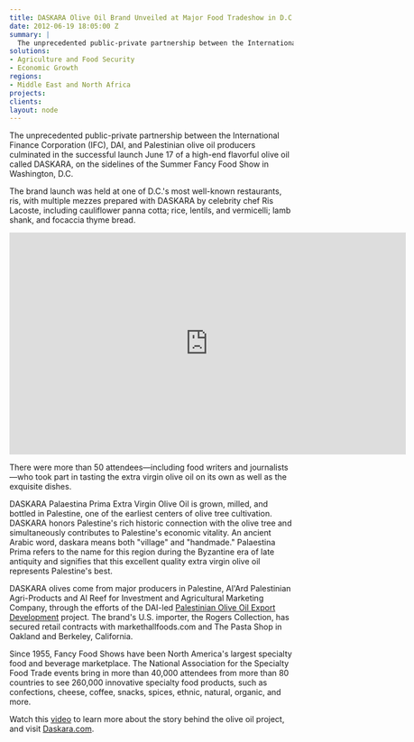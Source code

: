 ```yaml
---
title: DASKARA Olive Oil Brand Unveiled at Major Food Tradeshow in D.C.
date: 2012-06-19 18:05:00 Z
summary: |
  The unprecedented public-private partnership between the International Finance Corporation (IFC), DAI, and Palestinian olive oil producers culminated in the successful launch June 17 of a high-end flavorful olive oil called DASKARA, on the sidelines of the Summer Fancy Food Show in Washington, D.C.
solutions:
- Agriculture and Food Security
- Economic Growth
regions:
- Middle East and North Africa
projects:
clients:
layout: node
---
```

The unprecedented public-private partnership between the International Finance Corporation (IFC), DAI, and Palestinian olive oil producers culminated in the successful launch June 17 of a high-end flavorful olive oil called DASKARA, on the sidelines of the Summer Fancy Food Show in Washington, D.C.

The brand launch was held at one of D.C.'s most well-known restaurants, ris, with multiple mezzes prepared with DASKARA by celebrity chef Ris Lacoste, including cauliflower panna cotta; rice, lentils, and vermicelli; lamb shank, and focaccia thyme bread.

<iframe src="https://www.flickr.com/photos/daiglobal/7394630420/in/set-72157630177693440/player/" width="703" height="394" frameborder="0" allowfullscreen="" webkitallowfullscreen="" mozallowfullscreen="" oallowfullscreen="" msallowfullscreen=""></iframe>

There were more than 50 attendees—including food writers and journalists—who took part in tasting the extra virgin olive oil on its own as well as the exquisite dishes.

DASKARA Palaestina Prima Extra Virgin Olive Oil is grown, milled, and bottled in Palestine, one of the earliest centers of olive tree cultivation. DASKARA honors Palestine's rich historic connection with the olive tree and simultaneously contributes to Palestine's economic vitality. An ancient Arabic word, daskara means both "village" and "handmade." Palaestina Prima refers to the name for this region during the Byzantine era of late antiquity and signifies that this excellent quality extra virgin olive oil represents Palestine's best.

DASKARA olives come from major producers in Palestine, Al'Ard Palestinian Agri-Products and Al Reef for Investment and Agricultural Marketing Company, through the efforts of the DAI-led [Palestinian Olive Oil Export Development][1] project. The brand's U.S. importer, the Rogers Collection, has secured retail contracts with markethallfoods.com and The Pasta Shop in Oakland and Berkeley, California.

Since 1955, Fancy Food Shows have been North America's largest specialty food and beverage marketplace. The National Association for the Specialty Food Trade events bring in more than 40,000 attendees from more than 80 countries to see 260,000 innovative specialty food products, such as confections, cheese, coffee, snacks, spices, ethnic, natural, organic, and more.

Watch this [video][2] to learn more about the story behind the olive oil project, and visit [Daskara.com][3].

[1]: /our-work/projects/palestine-olive-oil-export-development-ii-program
[2]: /news-publications/multimedia/daskara-palestinian-olive-oil
[3]: http://daskara.com/
